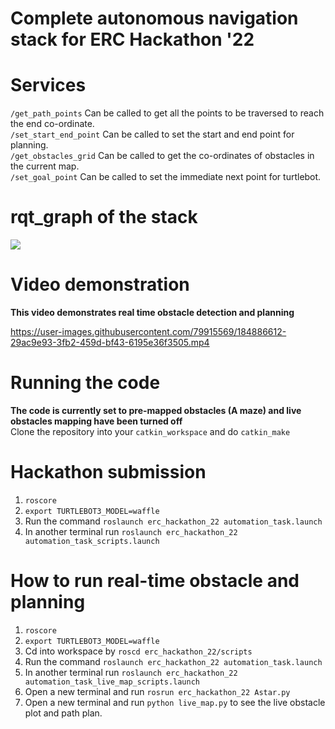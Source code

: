 # Complete autonomous navigation stack for ERC Hackathon '22

# Services
```/get_path_points``` Can be called to get all the points to be traversed to reach the end co-ordinate. <br/>
```/set_start_end_point``` Can be called to set the start and end point for planning. <br/>
```/get_obstacles_grid``` Can be called to get the co-ordinates of obstacles in the current map. <br/>
```/set_goal_point``` Can be called to set the immediate next point for turtlebot. <br/>

# rqt_graph of the stack

![](https://github.com/suchetanrs/erc-hackathon-automation/blob/master/live_map/rosgraph.png)

# Video demonstration

__This video demonstrates real time obstacle detection and planning__

https://user-images.githubusercontent.com/79915569/184886612-29ac9e93-3fb2-459d-bf43-6195e36f3505.mp4


# Running the code
__The code is currently set to pre-mapped obstacles (A maze) and live obstacles mapping have been turned off__<br/>
Clone the repository into your ```catkin_workspace``` and do ```catkin_make```

# Hackathon submission
1. ```roscore```
2. ```export TURTLEBOT3_MODEL=waffle```
3. Run the command ```roslaunch erc_hackathon_22 automation_task.launch```
4. In another terminal run ```roslaunch erc_hackathon_22 automation_task_scripts.launch```

# How to run real-time obstacle and planning
1. ```roscore```
2. ```export TURTLEBOT3_MODEL=waffle```
3. Cd into workspace by ```roscd erc_hackathon_22/scripts```
4. Run the command ```roslaunch erc_hackathon_22 automation_task.launch```
5. In another terminal run ```roslaunch erc_hackathon_22 automation_task_live_map_scripts.launch```
6. Open a new terminal and run ```rosrun erc_hackathon_22 Astar.py```
7. Open a new terminal and run ```python live_map.py``` to see the live obstacle plot and path plan.
